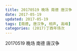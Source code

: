 ```yaml
---
title: 20170519 晚场 南德 唐汉争
date: 2017-05-19
updated: 2017-05-19
tags: [南德, 唐汉争, 相声, 高峰] 
categories: (2017)丁酉年场次 
---
```

20170519 晚场 南德 唐汉争